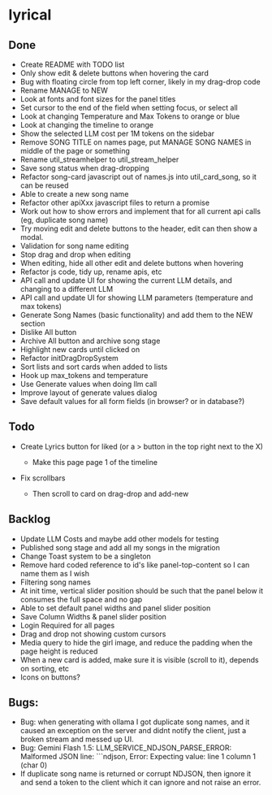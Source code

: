 # lyrical

## Done
 - Create README with TODO list
 - Only show edit & delete buttons when hovering the card
 - Bug with floating circle from top left corner, likely in my drag-drop code
 - Rename MANAGE to NEW
 - Look at fonts and font sizes for the panel titles
 - Set cursor to the end of the field when setting focus, or select all
 - Look at changing Temperature and Max Tokens to orange or blue
 - Look at changing the timeline to orange
 - Show the selected LLM cost per 1M tokens on the sidebar
 - Remove SONG TITLE on names page, put MANAGE SONG NAMES in middle of the page or something
 - Rename util_streamhelper to util_stream_helper
 - Save song status when drag-dropping
 - Refactor song-card javascript out of names.js into util_card_song, so it can be reused
 - Able to create a new song name
 - Refactor other apiXxx javascript files to return a promise
 - Work out how to show errors and implement that for all current api calls (eg, duplicate song name)
 - Try moving edit and delete buttons to the header, edit can then show a modal.
 - Validation for song name editing
 - Stop drag and drop when editing
 - When editing, hide all other edit and delete buttons when hovering
 - Refactor js code, tidy up, rename apis, etc
 - API call and update UI for showing the current LLM details, and changing to a different LLM
 - API call and update UI for showing LLM parameters (temperature and max tokens)
 - Generate Song Names (basic functionality) and add them to the NEW section
 - Dislike All button
 - Archive All button and archive song stage
 - Highlight new cards until clicked on
 - Refactor initDragDropSystem
 - Sort lists and sort cards when added to lists
 - Hook up max_tokens and temperature
 - Use Generate values when doing llm call
 - Improve layout of generate values dialog
 - Save default values for all form fields (in browser? or in database?)


## Todo

 - Create Lyrics button for liked (or a > button in the top right next to the X)
     - Make this page page 1 of the timeline

 - Fix scrollbars
    - Then scroll to card on drag-drop and add-new








## Backlog
 - Update LLM Costs and maybe add other models for testing
 - Published song stage and add all my songs in the migration 
 - Change Toast system to be a singleton
 - Remove hard coded reference to id's like panel-top-content so I can name them as I wish
 - Filtering song names
 - At init time, vertical slider position should be such that the panel below it consumes the full space and no gap
 - Able to set default panel widths and panel slider position
 - Save Column Widths & panel slider position
 - Login Required for all pages
 - Drag and drop not showing custom cursors
 - Media query to hide the girl image, and reduce the padding when the page height is reduced
 - When a new card is added, make sure it is visible (scroll to it), depends on sorting, etc
 - Icons on buttons?



## Bugs:
 - Bug: when generating with ollama I got duplicate song names, and it caused an exception on the server and didnt notify the client, just a broken stream and messed up UI.
 - Bug: Gemini Flash 1.5: LLM_SERVICE_NDJSON_PARSE_ERROR: Malformed JSON line: ```ndjson, Error: Expecting value: line 1 column 1 (char 0)
 - If duplicate song name is returned or corrupt NDJSON, then ignore it and send a token to the client which it can ignore and not raise an error.
